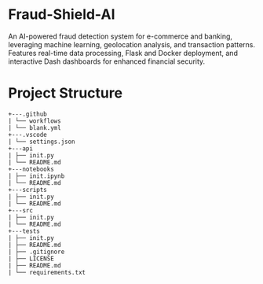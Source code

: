 # **Fraud-Shield-AI**
An AI-powered fraud detection system for e-commerce and banking, leveraging machine learning, geolocation analysis, and transaction patterns. Features real-time data processing, Flask and Docker deployment, and interactive Dash dashboards for enhanced financial security.

# **Project Structure**

```
+---.github
| └── workflows
| └── blank.yml
+---.vscode
| └── settings.json
+---api
| ├── init.py
| └── README.md
+---notebooks
| ├── init.ipynb
| └── README.md
+---scripts
| ├── init.py
| └── README.md
+---src
| ├── init.py
| └── README.md
+---tests
| ├── init.py
| ├── README.md
| ├── .gitignore
| ├── LICENSE
| ├── README.md
| └── requirements.txt
```